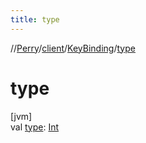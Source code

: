 ```yaml
---
title: type
---
```

//[Perry](../../../index.html)/[client](../index.html)/[KeyBinding](index.html)/[type](type.html)



# type



[jvm]\
val [type](type.html): [Int](https://kotlinlang.org/api/latest/jvm/stdlib/kotlin/-int/index.html)




